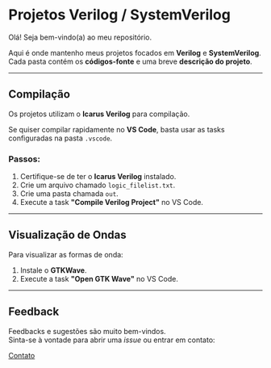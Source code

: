 # Projetos Verilog / SystemVerilog

Olá! Seja bem-vindo(a) ao meu repositório.

Aqui é onde mantenho meus projetos focados em **Verilog** e **SystemVerilog**.  
Cada pasta contém os **códigos-fonte** e uma breve **descrição do projeto**.

---

## Compilação

Os projetos utilizam o **Icarus Verilog** para compilação.

Se quiser compilar rapidamente no **VS Code**, basta usar as tasks configuradas na pasta `.vscode`.

### Passos:
1. Certifique-se de ter o **Icarus Verilog** instalado.  
2. Crie um arquivo chamado `logic_filelist.txt`.  
3. Crie uma pasta chamada `out`.  
4. Execute a task **"Compile Verilog Project"** no VS Code.

---

## Visualização de Ondas

Para visualizar as formas de onda:

1. Instale o **GTKWave**.  
2. Execute a task **"Open GTK Wave"** no VS Code.

---

## Feedback

Feedbacks e sugestões são muito bem-vindos.  
Sinta-se à vontade para abrir uma *issue* ou entrar em contato:

[Contato](https://github.com/fguedes-eng/Contato)
